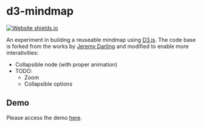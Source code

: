 # d3-mindmap

[![Website shields.io](https://img.shields.io/website-up-down-green-red/http/shields.io.svg)](https://habibrosyad.github.io/d3-mindmap/index.html)

An experiment in building a reuseable mindmap using [D3.js](https://d3js.org/). The code base is forked from the works by [Jeremy Darling](http://bl.ocks.org/jdarling/2073ba4c2d640236e2e2#index.html) and modified to enable more interativities:

- Collapsible node (with proper animation)
- TODO:
    - Zoom
    - Collapsible options

## Demo

Please access the demo [here](https://habibrosyad.github.io/d3-mindmap/index.html).